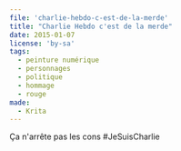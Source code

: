```yaml
---
file: 'charlie-hebdo-c-est-de-la-merde'
title: "Charlie Hebdo c'est de la merde"
date: 2015-01-07
license: 'by-sa'
tags:
  - peinture numérique
  - personnages
  - politique
  - hommage
  - rouge
made:
  - Krita
---
```


Ça n'arrête pas les cons #JeSuisCharlie
